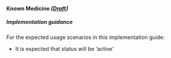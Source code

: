 #### Known Medicine *[[Draft](http://hl7.org/fhir/stu3/valueset-publication-status.html)]*

#####  Implementation guidance 

For the expected usage scenarios in this implementation guide:

* It is expected that status will be ‘active'